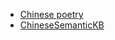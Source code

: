 
- [Chinese poetry](https://github.com/chinese-poetry/chinese-poetry)
- [ChineseSemanticKB](https://github.com/liuhuanyong/ChineseSemanticKB)
